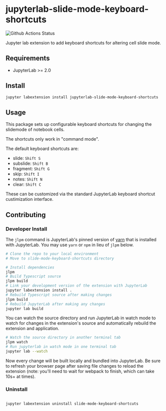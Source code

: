 # jupyterlab-slide-mode-keyboard-shortcuts

![Github Actions Status](https://github.com/sglyon/jupyterlab-silde-mode-keyboard/workflows/Build/badge.svg)

Jupyter lab extension to add keyboard shortcuts for altering cell slide mode.

## Requirements

- JupyterLab >= 2.0

## Install

```bash
jupyter labextension install jupyterlab-slide-mode-keyboard-shortcuts
```

## Usage

This package sets up configurable keyboard shortcuts for changing the slidemode of notebook cells.

The shortcuts only work in "command mode".

The default keyboard shortcuts are:

- slide: `Shift S`
- subslide: `Shift B`
- fragment: `Shift G`
- skip: `Shift I`
- notes: `Shift N`
- clear: `Shift C`

These can be customized via the standard JupyterLab keyboard shortcut custimization interface.

## Contributing

### Developer Install

The `jlpm` command is JupyterLab's pinned version of
[yarn](https://yarnpkg.com/) that is installed with JupyterLab. You may use
`yarn` or `npm` in lieu of `jlpm` below.

```bash
# Clone the repo to your local environment
# Move to slide-mode-keyboard-shortcuts directory

# Install dependencies
jlpm
# Build Typescript source
jlpm build
# Link your development version of the extension with JupyterLab
jupyter labextension install .
# Rebuild Typescript source after making changes
jlpm build
# Rebuild JupyterLab after making any changes
jupyter lab build
```

You can watch the source directory and run JupyterLab in watch mode to watch for changes in the extension's source and automatically rebuild the extension and application.

```bash
# Watch the source directory in another terminal tab
jlpm watch
# Run jupyterlab in watch mode in one terminal tab
jupyter lab --watch
```

Now every change will be built locally and bundled into JupyterLab. Be sure to refresh your browser page after saving file changes to reload the extension (note: you'll need to wait for webpack to finish, which can take 10s+ at times).

### Uninstall

```bash

jupyter labextension uninstall slide-mode-keyboard-shortcuts
```
